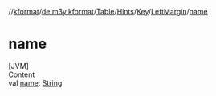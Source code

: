 //[kformat](../../../../../index.md)/[de.m3y.kformat](../../../../index.md)/[Table](../../../index.md)/[Hints](../../index.md)/[Key](../index.md)/[LeftMargin](index.md)/[name](name.md)



# name  
[JVM]  
Content  
val [name](name.md): [String](https://kotlinlang.org/api/latest/jvm/stdlib/kotlin/-string/index.html)  



